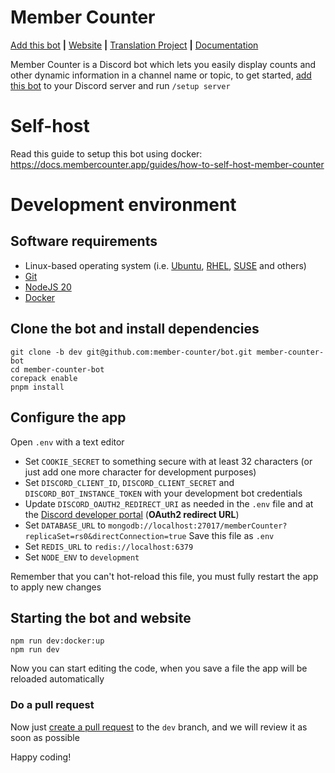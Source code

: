 # Member Counter

[Add this bot](https://membercounter.app/invite) **|** [Website](https://membercounter.app/) **|** [Translation Project](https://tolgee.membercounter.app) **|** [Documentation](https://docs.membercounter.app/)

Member Counter is a Discord bot which lets you easily display counts and other dynamic information in a channel name or topic, to get started, [add this bot](https://membercounter.app/invite) to your Discord server and run `/setup server`

# Self-host

Read this guide to setup this bot using docker: https://docs.membercounter.app/guides/how-to-self-host-member-counter

# Development environment

## Software requirements

- Linux-based operating system (i.e. [Ubuntu](https://ubuntu.com/download), [RHEL](https://www.redhat.com/en/technologies/linux-platforms/enterprise-linux), [SUSE](https://get.opensuse.org/) and others)
- [Git](https://git-scm.com/downloads)
- [NodeJS 20](https://nodejs.org/en/download/)
- [Docker](https://www.docker.com/get-started)

## Clone the bot and install dependencies

```
git clone -b dev git@github.com:member-counter/bot.git member-counter-bot
cd member-counter-bot
corepack enable
pnpm install
```

## Configure the app

Open `.env` with a text editor

- Set `COOKIE_SECRET` to something secure with at least 32 characters (or just add one more character for development purposes)
- Set `DISCORD_CLIENT_ID`, `DISCORD_CLIENT_SECRET` and `DISCORD_BOT_INSTANCE_TOKEN` with your development bot credentials
- Update `DISCORD_OAUTH2_REDIRECT_URI` as needed in the `.env` file and at the [Discord developer portal](https://discord.com/developers/applications) (**OAuth2 redirect URL**)
- Set `DATABASE_URL` to `mongodb://localhost:27017/memberCounter?replicaSet=rs0&directConnection=true`
  Save this file as `.env`
- Set `REDIS_URL` to `redis://localhost:6379`
- Set `NODE_ENV` to `development`

Remember that you can't hot-reload this file, you must fully restart the app to apply new changes

## Starting the bot and website

```
npm run dev:docker:up
npm run dev
```

Now you can start editing the code, when you save a file the app will be reloaded automatically

### Do a pull request

Now just [create a pull request](https://github.com/eduardozgz/member-counter-bot/pulls) to the `dev` branch, and we will review it as soon as possible

Happy coding!
